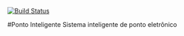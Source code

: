 [![Build Status](https://travis-ci.org/lincolnvb/ponto-inteligente-api.svg?branch=master)](https://travis-ci.org/lincolnvb/ponto-inteligente-api)

#Ponto Inteligente
Sistema inteligente de ponto eletrônico
